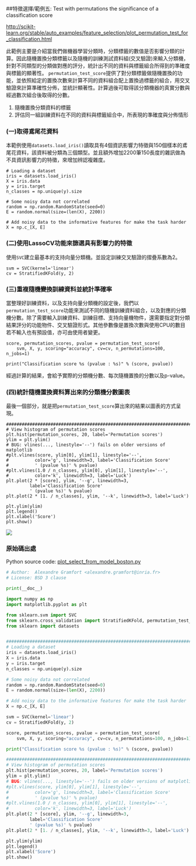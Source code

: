 ##特徵選擇/範例五: Test with permutations the significance of a classification score

http://scikit-learn.org/stable/auto_examples/feature_selection/plot_permutation_test_for_classification.html

此範例主要是介紹當我們做機器學習分類時，分類標籤的數值是否影響分類的計算。因此隨機置換分類標籤以及隨機的訓練測試資料組(交叉驗證)來輸入分類機，針對不同類型的分類做對應的評分，統計出不同的資料與標籤組合所得到的準確度與標籤的顯著性。
`permutation_test_score`提供了對分類標籤做隨機置換的功能，並依照給定的置換次數來計算不同的資料組合配上置換過標籤的組合，用交叉驗證來計算準確性分佈，並統計顯著性。計算過後可取得該分類機器的真實分數與經過數次組合後取得的分數。

1. 隨機置換分類資料的標籤
2. 評估同一組訓練資料在不同的資料與標籤組合中，所表現的準確度與分佈情形

### (一)取得鳶尾花資料

本範例使用`datasets.load_iris()`讀取具有4個資訊影響力特徵與150個樣本的鳶尾花資料，該資料被分類為三個類型。並且額外增加2200筆150長度的雜訊做為不具資訊影響力的特徵，來增加辨認複雜度。
```
# Loading a dataset
iris = datasets.load_iris()
X = iris.data
y = iris.target
n_classes = np.unique(y).size

# Some noisy data not correlated
random = np.random.RandomState(seed=0)
E = random.normal(size=(len(X), 2200))

# Add noisy data to the informative features for make the task harder
X = np.c_[X, E]
```

### (二)使用LassoCV功能來篩選具有影響力的特徵
使用`SVC`建立最基本的支持向量分類機。並設定訓練交叉驗證的摺疊系數為2。

```
svm = SVC(kernel='linear')
cv = StratifiedKFold(y, 2)
```

### (三)重複隨機變換訓練資料並統計準確率
當整理好訓練資料，以及支持向量分類機的設定後，我們以`permutation_test_score`功能來測試不同的隨機訓練資料組合，以及對應的分類機分數。除了需要輸入訓練資料、訓練目標、支持向量機物件，還需要指定對分類結果評分的功能物件、交叉驗證形式。其他參數像是置換次數與使用CPU的數目若不輸入也有預設值，亦可由使用者變更。

```
score, permutation_scores, pvalue = permutation_test_score(
    svm, X, y, scoring="accuracy", cv=cv, n_permutations=100, n_jobs=1)

print("Classification score %s (pvalue : %s)" % (score, pvalue))
```

經過計算的結果，會給予實際的分類機分數、每次隨機置換的分數以及p-value。


### (四)統計隨機置換資料算出來的分類機分數圖表

最後一個部分，就是把`permutation_test_score`算出來的結果以圖表的方式呈現。
```
###############################################################################
# View histogram of permutation scores
plt.hist(permutation_scores, 20, label='Permutation scores')
ylim = plt.ylim()
# BUG: vlines(..., linestyle='--') fails on older versions of matplotlib
#plt.vlines(score, ylim[0], ylim[1], linestyle='--',
#          color='g', linewidth=3, label='Classification Score'
#          ' (pvalue %s)' % pvalue)
#plt.vlines(1.0 / n_classes, ylim[0], ylim[1], linestyle='--',
#          color='k', linewidth=3, label='Luck')
plt.plot(2 * [score], ylim, '--g', linewidth=3,
         label='Classification Score'
         ' (pvalue %s)' % pvalue)
plt.plot(2 * [1. / n_classes], ylim, '--k', linewidth=3, label='Luck')

plt.ylim(ylim)
plt.legend()
plt.xlabel('Score')
plt.show()
```
![](http://scikit-learn.org/stable/_images/plot_permutation_test_for_classification_001.png)


### 原始碼出處

Python source code: [plot_select_from_model_boston.py](http://scikit-learn.org/stable/_downloads/plot_permutation_test_for_classification.py)

```Python
# Author:  Alexandre Gramfort <alexandre.gramfort@inria.fr>
# License: BSD 3 clause

print(__doc__)

import numpy as np
import matplotlib.pyplot as plt

from sklearn.svm import SVC
from sklearn.cross_validation import StratifiedKFold, permutation_test_score
from sklearn import datasets


##############################################################################
# Loading a dataset
iris = datasets.load_iris()
X = iris.data
y = iris.target
n_classes = np.unique(y).size

# Some noisy data not correlated
random = np.random.RandomState(seed=0)
E = random.normal(size=(len(X), 2200))

# Add noisy data to the informative features for make the task harder
X = np.c_[X, E]

svm = SVC(kernel='linear')
cv = StratifiedKFold(y, 2)

score, permutation_scores, pvalue = permutation_test_score(
    svm, X, y, scoring="accuracy", cv=cv, n_permutations=100, n_jobs=1)

print("Classification score %s (pvalue : %s)" % (score, pvalue))

###############################################################################
# View histogram of permutation scores
plt.hist(permutation_scores, 20, label='Permutation scores')
ylim = plt.ylim()
# BUG: vlines(..., linestyle='--') fails on older versions of matplotlib
#plt.vlines(score, ylim[0], ylim[1], linestyle='--',
#          color='g', linewidth=3, label='Classification Score'
#          ' (pvalue %s)' % pvalue)
#plt.vlines(1.0 / n_classes, ylim[0], ylim[1], linestyle='--',
#          color='k', linewidth=3, label='Luck')
plt.plot(2 * [score], ylim, '--g', linewidth=3,
         label='Classification Score'
         ' (pvalue %s)' % pvalue)
plt.plot(2 * [1. / n_classes], ylim, '--k', linewidth=3, label='Luck')

plt.ylim(ylim)
plt.legend()
plt.xlabel('Score')
plt.show()
```
